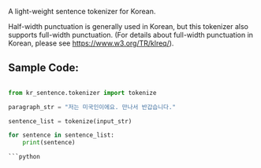 A light-weight sentence tokenizer for Korean. 

Half-width punctuation is generally used in Korean, but this tokenizer also supports full-width punctuation. (For details about full-width punctuation in Korean, please see https://www.w3.org/TR/klreq/).

## Sample Code:

```python

from kr_sentence.tokenizer import tokenize

paragraph_str = "저는 미국인이에요. 만나서 반갑습니다."

sentence_list = tokenize(input_str)

for sentence in sentence_list:
	print(sentence)

```python
